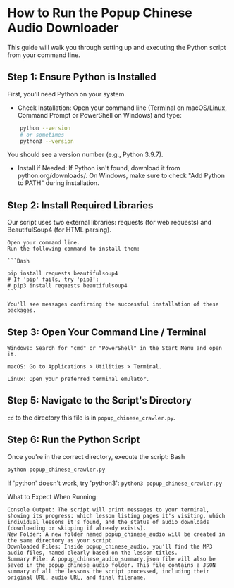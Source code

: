 # How to Run the Popup Chinese Audio Downloader

This guide will walk you through setting up and executing the Python script from your command line.

## Step 1: Ensure Python is Installed

First, you'll need Python on your system.

- Check Installation: Open your command line (Terminal on macOS/Linux, Command Prompt or PowerShell on Windows) and type:

```bash
    python --version
    # or sometimes
    python3 --version
```

You should see a version number (e.g., Python 3.9.7).

- Install if Needed: If Python isn't found, download it from python.org/downloads/. On Windows, make sure to check "Add Python to PATH" during installation.
   

## Step 2: Install Required Libraries

Our script uses two external libraries: requests (for web requests) and BeautifulSoup4 (for HTML parsing).

    Open your command line.
    Run the following command to install them:

    ```Bash

    pip install requests beautifulsoup4
    # If 'pip' fails, try 'pip3':
    # pip3 install requests beautifulsoup4
    ```

    You'll see messages confirming the successful installation of these packages.

## Step 3: Open Your Command Line / Terminal

    Windows: Search for "cmd" or "PowerShell" in the Start Menu and open it.

    macOS: Go to Applications > Utilities > Terminal.

    Linux: Open your preferred terminal emulator.

## Step 5: Navigate to the Script's Directory

`cd` to the directory this file is in `popup_chinese_crawler.py`.

## Step 6: Run the Python Script

Once you're in the correct directory, execute the script:
Bash

```python
python popup_chinese_crawler.py
```
If 'python' doesn't work, try 'python3':
`python3 popup_chinese_crawler.py`

What to Expect When Running:

    Console Output: The script will print messages to your terminal, showing its progress: which lesson listing pages it's visiting, which individual lessons it's found, and the status of audio downloads (downloading or skipping if already exists).
    New Folder: A new folder named popup_chinese_audio will be created in the same directory as your script.
    Downloaded Files: Inside popup_chinese_audio, you'll find the MP3 audio files, named clearly based on the lesson titles.
    Summary File: A popup_chinese_audio_summary.json file will also be saved in the popup_chinese_audio folder. This file contains a JSON summary of all the lessons the script processed, including their original URL, audio URL, and final filename.
